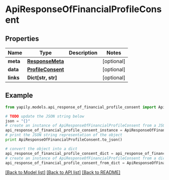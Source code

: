 # ApiResponseOfFinancialProfileConsent


## Properties
Name | Type | Description | Notes
------------ | ------------- | ------------- | -------------
**meta** | [**ResponseMeta**](ResponseMeta.md) |  | [optional] 
**data** | [**ProfileConsent**](ProfileConsent.md) |  | [optional] 
**links** | **Dict[str, str]** |  | [optional] 

## Example

```python
from yapily.models.api_response_of_financial_profile_consent import ApiResponseOfFinancialProfileConsent

# TODO update the JSON string below
json = "{}"
# create an instance of ApiResponseOfFinancialProfileConsent from a JSON string
api_response_of_financial_profile_consent_instance = ApiResponseOfFinancialProfileConsent.from_json(json)
# print the JSON string representation of the object
print ApiResponseOfFinancialProfileConsent.to_json()

# convert the object into a dict
api_response_of_financial_profile_consent_dict = api_response_of_financial_profile_consent_instance.to_dict()
# create an instance of ApiResponseOfFinancialProfileConsent from a dict
api_response_of_financial_profile_consent_from_dict = ApiResponseOfFinancialProfileConsent.from_dict(api_response_of_financial_profile_consent_dict)
```
[[Back to Model list]](../README.md#documentation-for-models) [[Back to API list]](../README.md#documentation-for-api-endpoints) [[Back to README]](../README.md)


